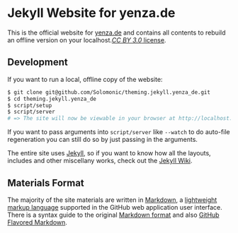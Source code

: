 # Jekyll Website for yenza.de

This is the official website for [yenza.de](http://yenza.de) and contains all contents to rebuild an offline version on your localhost.[_CC BY 3.0_ license](http://creativecommons.org/licenses/by/3.0/).

## Development

If you want to run a local, offline copy of the website:

```sh
$ git clone git@github.com/Solomonic/theming.jekyll.yenza_de.git
$ cd theming.jekyll.yenza_de
$ script/setup
$ script/server
# => The site will now be viewable in your browser at http://localhost:4000
```
If you want to pass arguments into `script/server` like `--watch` to do auto-file regeneration
you can still do so by just passing in the arguments.

The entire site uses [Jekyll](http://jekyllrb.com), so if you want to know how all the layouts, includes and other miscellany works, check out the [Jekyll Wiki](https://github.com/mojombo/jekyll/wiki).

## Materials Format

The majority of the site materials are written in [Markdown](http://whatismarkdown.com), a [lightweight markup language](http://en.wikipedia.org/wiki/Lightweight_markup_language) supported in the GitHub web application user interface. There is a syntax guide to the original [Markdown format](http://daringfireball.net/projects/markdown/syntax) and also [GitHub Flavored Markdown](http://github.github.com/github-flavored-markdown/).